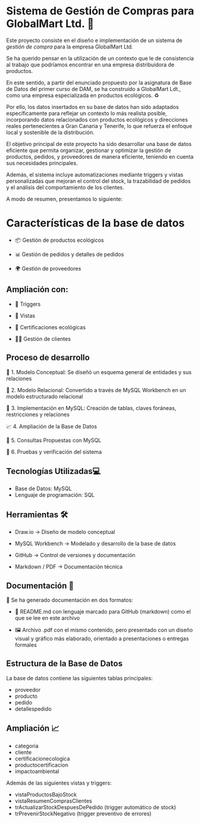 # Sistema de Gestión de Compras para GlobalMart Ltd. 🌿
Este proyecto consiste en el diseño e implementación de un sistema de *gestión de compra* para la empresa GlobalMart Ltd.

Se ha querido pensar en la utilización de un contexto que le de consistencia al trabajo que podríamos encontrar en una empresa distribuidora de productos.

En este sentido, a partir del enunciado propuesto por la asignatura de Base de Datos del primer curso de DAM, se ha construido a GlobalMart Ldt., como una empresa especializada en productos ecológicos. ♻️

Por ello, los datos insertados en su base de datos han sido adaptados específicamente para reflejar un contexto lo más realista posible, incorporando datos relacionados con productos ecológicos y direcciones reales pertenecientes a Gran Canaria y Tenerife, lo que refuerza el enfoque local y sostenible de la distribución.

El objetivo principal de este proyecto ha sido desarrollar una base de datos eficiente que permita organizar, gestionar y optimizar la gestión de productos, pedidos, y proveedores de manera eficiente, teniendo en cuenta sus necesidades principales.

Además, el sistema incluye automatizaciones mediante triggers y vistas personalizadas que mejoran el control del stock, la trazabilidad de pedidos y el análisis del comportamiento de los clientes.

A modo de resumen, presentamos lo siguiente:

# Características de la base de datos
- 📦 Gestión de productos ecológicos

- 📊 Gestión de pedidos y detalles de pedidos

- 🌍 Gestión de proveedores

## Ampliación con:
- 🔄 Triggers

- 👀 Vistas

- 🌱 Certificaciones ecológicas

- 🧑‍💼 Gestión de clientes

## Proceso de desarrollo
📌 1. Modelo Conceptual: Se diseñó un esquema general de entidades y sus relaciones

🧩 2. Modelo Relacional: Convertido a través de MySQL Workbench en un modelo estructurado relacional

🧱 3. Implementación en MySQL: Creación de tablas, claves foráneas, restricciones y relaciones

📈 4. Ampliación de la Base de Datos

📑 5. Consultas Propuestas con MySQL

🧪 6. Pruebas y verificación del sistema

## Tecnologías Utilizadas💻
- Base de Datos: MySQL
- Lenguaje de programación: SQL

## Herramientas 🛠️
- Draw.io → Diseño de modelo conceptual
  
- MySQL Workbench → Modelado y desarrollo de la base de datos

- GitHub → Control de versiones y documentación

- Markdown / PDF → Documentación técnica

##  Documentación 📝
🔸 Se ha generado documentación en dos formatos:

- 📄 README.md con lenguaje marcado para GitHub (markdown) como el que se lee en este archivo

- 🖼️ Archivo .pdf con el mismo contenido, pero presentado con un diseño visual y gráfico más elaborado, orientado a presentaciones o entregas formales

## Estructura de la Base de Datos
La base de datos contiene las siguientes tablas principales:

- proveedor
- producto
- pedido
- detallespedido

## Ampliación 📈

- categoria
- cliente
- certificacionecologica
- productocertificacion
- impactoambiental

Además de las siguientes vistas y triggers:

- vistaProductosBajoStock 
- vistaResumenComprasClientes
- trActualizarStockDespuesDePedido (trigger automático de stock)
- trPrevenirStockNegativo (trigger preventivo de errores)

